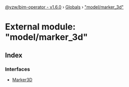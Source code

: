 [@yzw/bim-operator - v1.6.0](../README.md) › [Globals](../globals.md) › ["model/marker_3d"](_model_marker_3d_.md)

# External module: "model/marker_3d"

## Index

### Interfaces

* [Marker3D](../interfaces/_model_marker_3d_.marker3d.md)
